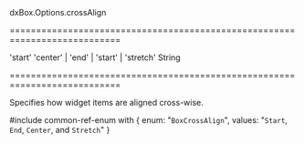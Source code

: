 <!--id-->dxBox.Options.crossAlign<!--/id-->
===========================================================================
<!--default-->'start'<!--/default-->
<!--acceptValues-->'center' | 'end' | 'start' | 'stretch'<!--/acceptValues-->
<!--type-->String<!--/type-->
===========================================================================

<!--shortDescription-->
Specifies how widget items are aligned cross-wise.
<!--/shortDescription-->

<!--fullDescription-->
#include common-ref-enum with {
    enum: "`BoxCrossAlign`",
    values: "`Start`, `End`, `Center`, and `Stretch`"
}
<!--/fullDescription-->